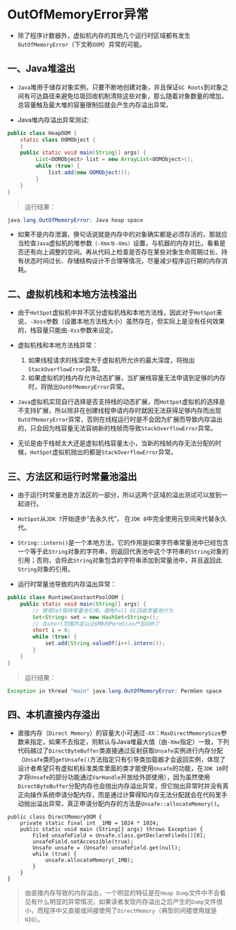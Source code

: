 # OutOfMemoryError异常

- 除了程序计数器外，虚拟机内存的其他几个运行时区域都有发生`OutOfMemoryError`（下文称`OOM`）异常的可能。

## 一、Java堆溢出

- `Java`堆用于储存对象实例，只要不断地创建对象，并且保证`GC Roots`到对象之间有可达路径来避免垃圾回收机制清除这些对象，那么随着对象数量的增加，总容量触及最大堆的容量限制后就会产生内存溢出异常。

- Java堆内存溢出异常测试:

```java
public class HeapOOM {
	static class OOMObject {
	}
    public static void main(String[] args) {
   		 List<OOMObject> list = new ArrayList<OOMObject>();
   		 while (true) {
   			 list.add(new OOMObject());
   		 }
    }	
}
```

> 运行结果：

```java
java.lang.OutOfMemoryError: Java heap space
```

- 如果不是内存泄漏，换句话说就是内存中的对象确实都是必须存活的，那就应当检查`Java`虚拟机的堆参数`（-Xmx与-Xms）`设置，与机器的内存对比，看看是否还有向上调整的空间。再从代码上检查是否存在某些对象生命周期过长、持有状态时间过长、存储结构设计不合理等情况，尽量减少程序运行期的内存消耗。



## 二、虚拟机栈和本地方法栈溢出

- 由于`HotSpot`虚拟机中并不区分虚拟机栈和本地方法栈，因此对于`HotSpot`来说，`-Xoss`参数（设置本地方法栈大小）虽然存在，但实际上是没有任何效果的，栈容量只能由`-Xss`参数来设定。

- 虚拟机栈和本地方法栈异常：
  1. 如果线程请求的栈深度大于虚拟机所允许的最大深度，将抛出`StackOverflowError`异常。
  2. 如果虚拟机的栈内存允许动态扩展，当扩展栈容量无法申请到足够的内存时，将抛出`OutOfMemoryError`异常。

- `Java`虚拟机实现自行选择是否支持栈的动态扩展，而`HotSpot`虚拟机的选择是不支持扩展，所以除非在创建线程申请内存时就因无法获得足够内存而出现`OutOfMemoryError`异常，否则在线程运行时是不会因为扩展而导致内存溢出的，只会因为栈容量无法容纳新的栈帧而导致`StackOverflowError`异常。

- 无论是由于栈帧太大还是虚拟机栈容量太小，当新的栈帧内存无法分配的时候，`HotSpot`虚拟机抛出的都是`StackOverflowError`异常。



## 三、方法区和运行时常量池溢出

- 由于运行时常量池是方法区的一部分，所以这两个区域的溢出测试可以放到一起进行。

- `HotSpot`从`JDK 7`开始逐步“去永久代”， 在`JDK 8`中完全使用元空间来代替永久代。

- `String::intern()`是一个本地方法，它的作用是如果字符串常量池中已经包含一个等于此`String`对象的字符串，则返回代表池中这个字符串的`String`对象的引用；否则，会将此`String`对象包含的字符串添加到常量池中，并且返回此`String`对象的引用。

- 运行时常量池导致的内存溢出异常：

```java
public class RuntimeConstantPoolOOM {
	public static void main(String[] args) {
		// 使用Set保持常量池引用，避免Full GC回收常量池行为
		Set<String> set = new HashSet<String>();
		// 在short范围内足以让6MB的PermSize产生OOM了
		short i = 0;
		while (true) {
			set.add(String.valueOf(i++).intern());
		}
	}
}
```

> 运行结果：

```java
Exception in thread "main" java.lang.OutOfMemoryError: PermGen space
```



## 四、本机直接内存溢出

- 直接内存（`Direct Memory`）的容量大小可通过`-XX`：`MaxDirectMemorySize`参数来指定，如果不去指定，则默认与Java堆最大值（由`-Xmx`指定）一致，下列代码越过了`DirectByteBuffer`类直接通过反射获取`Unsafe`实例进行内存分配（`Unsafe`类的`getUnsafe()`方法指定只有引导类加载器才会返回实例，体现了设计者希望只有虚拟机标准类库里面的类才能使用`Unsafe`的功能，在`JDK 10`时才将`Unsafe`的部分功能通过`VarHandle`开放给外部使用），因为虽然使用`DirectByteBuffer`分配内存也会抛出内存溢出异常，但它抛出异常时并没有真正向操作系统申请分配内存，而是通过计算得知内存无法分配就会在代码里手动抛出溢出异常，真正申请分配内存的方法是`Unsafe::allocateMemory()`。

```mysql
public class DirectMemoryOOM {
	private static final int _1MB = 1024 * 1024;
	public static void main (String[] args) throws Exception {
		Filed unsafeField = Unsafe.class.getDeclareFileds()[0];
		unsafeField.setAccessible(true);
		Unsafe unsafe = (Unsafe) unsafeField.get(null);
		while (true) {
			unsafe.allocateMemory(_1MB);
		}
	}
}
```

> 由直接内存导致的内存溢出，一个明显的特征是在`Heap Dump`文件中不会看见有什么明显的异常情况，如果读者发现内存溢出之后产生的`Dump`文件很小，而程序中又直接或间接使用了`DirectMemory`（典型的间接使用就是`NIO`）。

